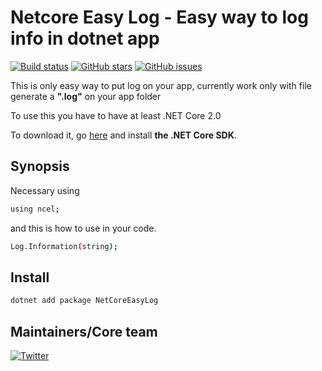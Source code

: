 # Netcore Easy Log - Easy way to log info in dotnet app
[![Build status](https://dev.azure.com/ucavalcante/netcore-easy-log/_apis/build/status/netcore-easy-log-.NET%20Desktop-CI)](https://dev.azure.com/ucavalcante/netcore-easy-log/_build/latest?definitionId=4)
[![GitHub stars](https://img.shields.io/github/stars/ucavalcante/netcore-easy-log.svg)](https://github.com/ucavalcante/netcore-easy-log/stargazers)
[![GitHub issues](https://img.shields.io/github/issues/ucavalcante/netcore-easy-log.svg)](https://github.com/ucavalcante/netcore-easy-log/issues)

This is only easy way to put log on your app, currently work only with file generate a **".log"** on your app folder

To use this you have to have at least .NET Core 2.0

To download it, go [here](https://www.microsoft.com/net/download)
and install **the .NET Core SDK**. 

## Synopsis

Necessary using
```bash
using ncel;
```

and this is how to use in your code.
```bash
Log.Information(string);
```

## Install


```bash
dotnet add package NetCoreEasyLog
```

## Maintainers/Core team
[![Twitter](https://img.shields.io/twitter/url/https/github.com/ucavalcante/netcore-easy-log.svg?style=popout)](https://twitter.com/intent/tweet?text=Wow:&url=https%3A%2F%2Fgithub.com%2Fucavalcante%2Fnetcore-easy-log)